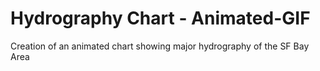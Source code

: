# Hydrography Chart - Animated-GIF
Creation of an animated chart showing major hydrography of the SF Bay Area
